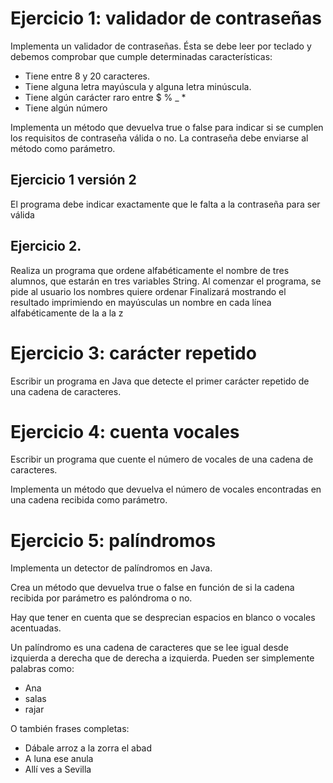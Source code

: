 
# Ejercicio 1: validador de contraseñas

Implementa un validador de contraseñas. Ésta se debe leer por teclado y debemos comprobar que cumple determinadas características:
- Tiene entre 8 y 20 caracteres.
- Tiene alguna letra mayúscula y alguna letra minúscula.
- Tiene algún carácter raro entre $ % _ *
- Tiene algún número

Implementa un método que devuelva true o false para indicar si se cumplen los requisitos de contraseña válida o no. La contraseña debe enviarse al método como parámetro.

## Ejercicio 1 versión 2
El programa debe indicar exactamente que le falta a la contraseña para ser válida

##  Ejercicio 2.
Realiza un programa que ordene alfabéticamente el nombre de tres
alumnos, que estarán en tres variables String.
Al comenzar el programa, se pide al usuario los nombres quiere ordenar
Finalizará mostrando el resultado imprimiendo en mayúsculas un nombre en cada línea
alfabéticamente de la a la z

# Ejercicio 3: carácter repetido

Escribir un programa en Java que detecte el primer carácter repetido de una cadena de caracteres.

# Ejercicio 4: cuenta vocales

Escribir un programa que cuente el número de vocales de una cadena de caracteres.

Implementa un método que devuelva el número de vocales encontradas en una cadena recibida como parámetro.

# Ejercicio 5: palíndromos

Implementa un detector de palíndromos en Java. 

Crea un método que devuelva true o false en función de si la cadena recibida por parámetro es palóndroma o no.

Hay que tener en cuenta que se desprecian espacios en blanco o vocales acentuadas.

Un palíndromo es una cadena de caracteres que se lee igual desde izquierda a derecha que de derecha a izquierda. Pueden ser simplemente palabras como:
- Ana
- salas
- rajar
  
O también frases completas:
- Dábale arroz a la zorra el abad
- A luna ese anula
- Allí ves a Sevilla
  

